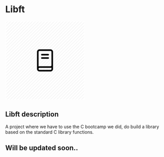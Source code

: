 # Libft

<img src="../Files/lib.png" width="250" />

## Libft description

A project where we have to use the C bootcamp we did, do build a library based on the standard C library functions.

## Will be updated soon..
